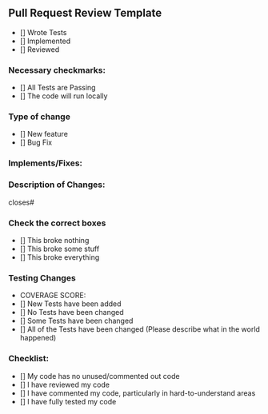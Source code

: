 ## Pull Request Review Template

- [] Wrote Tests
- [] Implemented
- [] Reviewed

### Necessary checkmarks:
- [] All Tests are Passing
- [] The code will run locally

### Type of change
- [] New feature
- [] Bug Fix

### Implements/Fixes:


### Description of Changes:


closes#

### Check the correct boxes
- [] This broke nothing
- [] This broke some stuff
- [] This broke everything

### Testing Changes
- COVERAGE SCORE:
- [] New Tests have been added
- [] No Tests have been changed
- [] Some Tests have been changed
- [] All of the Tests have been changed (Please describe what in the world happened)

### Checklist:
- [] My code has no unused/commented out code
- [] I have reviewed my code
- [] I have commented my code, particularly in hard-to-understand areas
- [] I have fully tested my code
